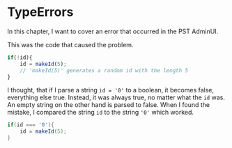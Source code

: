 # TypeErrors

In this chapter, I want to cover an error that occurred in the PST AdminUI.

This was the code that caused the problem.

```javascript
if(!id){
    id = makeId(5);
    // 'makeId(5)' generates a random id with the length 5
}
```

I thought, that if I parse a string `id = '0'` to a boolean, it becomes false, everything else true. Instead, it was always true, no matter what the `id` was. An empty string on the other hand is parsed to false.
When I found the mistake, I compared the string `id` to the string `'0'` which worked.

```csharp
if(id === '0'){
    id = makeId(5);
}
```
